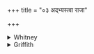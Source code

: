 +++
title = "०३ अद्भ्यस्त्वा राजा"

+++

<details><summary>Whitney</summary>

### Translation
3. For the waters let king Varuṇa call thee; let Soma call thee for the  
mountains; let Indra call thee for these subjects (*víś*); becoming a  
falcon, fly unto these subjects.

### Notes
"For" may of course be "from" in **a** and **b**, as preferred by ⌊the  
four⌋ translators and comm. Ppp. reads, in **a, b** *varuṇo juhāva somas  
tvā ’yaṁ hvayati;* and again in **c**, *indras ivā ’yaṁ hvayati.* With  
the proper resolutions, this verse is a decent *triṣṭubh;* the Anukr.  
scans it as 11 + 10: 10 + 10 = 41. The verses in our text are wrongly  
numbered from this one on.
</details>

<details><summary>Griffith</summary>

King Varuna call thee hither from the waters! From hills and mountains Soma call thee hither! Let Indra call thee hither to these people. Fly hither to these people as a falcon.
</details>
